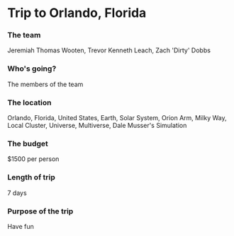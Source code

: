 # Trip to Orlando, Florida

### The team

Jeremiah Thomas Wooten, Trevor Kenneth Leach, Zach 'Dirty' Dobbs

### Who's going?

The members of the team

### The location

Orlando, Florida, United States, Earth, Solar System, Orion Arm, Milky Way, Local Cluster, Universe, Multiverse, Dale Musser's Simulation

### The budget

$1500 per person

### Length of trip

7 days

### Purpose of the trip

Have fun
